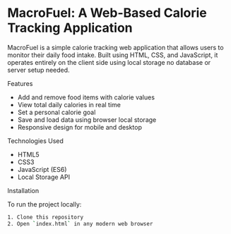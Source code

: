 # MacroFuel: A Web-Based Calorie Tracking Application

MacroFuel is a simple calorie tracking web application that allows users to monitor their daily food intake. Built using HTML, CSS, and JavaScript, it operates entirely on the client side using local storage no database or server setup needed.

Features

- Add and remove food items with calorie values
- View total daily calories in real time
- Set a personal calorie goal
- Save and load data using browser local storage
- Responsive design for mobile and desktop

Technologies Used

- HTML5
- CSS3
- JavaScript (ES6)
- Local Storage API

Installation

To run the project locally:

```bash
1. Clone this repository
2. Open `index.html` in any modern web browser
